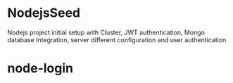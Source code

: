# NodejsSeed
Nodejs project initial setup with Cluster, JWT authentication, Mongo database Integration, server different configuration and  user authentication
# node-login
